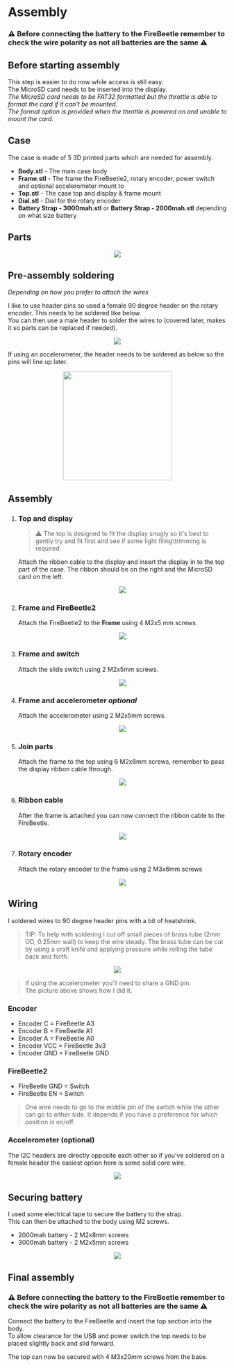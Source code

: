 # Assembly

### ⚠ Before connecting the battery to the FireBeetle remember to check the wire polarity as not all batteries are the same ⚠

## Before starting assembly

This step is easier to do now while access is still easy.\
The MicroSD card needs to be inserted into the display.\
_The MicroSD card needs to be FAT32 formatted but the throttle is able to format the card if it can't be mounted.\
The format option is provided when the throttle is powered on and unable to mount the card._

## Case
The case is made of 5 3D printed parts which are needed for assembly.
- **Body.stl** - The main case body
- **Frame.stl** - The frame the FireBeetle2, rotary encoder, power switch and optional accelerometer mount to
- **Top.stl** - The case top and display & frame mount
- **Dial.stl** - Dial for the rotary encoder
- **Battery Strap - 3000mah.stl** or **Battery Strap - 2000mah.stl** depending on what size battery

## Parts
<p align="center">
  <img src="imgs/assembly/parts.jpg">
</p>

## Pre-assembly soldering
_Depending on how you prefer to attach the wires_

I like to use header pins so used a female 90 degree header on the rotary encoder. This needs to be soldered like below.\
You can then use a male header to solder the wires to (covered later, makes it so parts can be replaced if needed).
<p align="center">
  <img src="imgs/assembly/encoder.jpg">
</p>
If using an accelerometer, the header needs to be soldered as below so the pins will line up later.
<p align="center">
  <img src="imgs/assembly/accelerometer.jpg" width="250">
</p>

## Assembly
1.  ### Top and display 
    > ⚠ The top is designed to fit the display snugly so it's best to gently try and fit first and see if some light filing\trimming is required

    Attach the ribbon cable to the display and insert the display in to the top part of the case. The ribbon should be on the right and the MicroSD card on the left.
    <p align="center">
      <img src="imgs/assembly/top-display.jpg">
    </p>

2. ### Frame and FireBeetle2
    Attach the FireBeetle2 to the **Frame** using 4 M2x5 mm screws.
    <p align="center">
      <img src="imgs/assembly/frame-firebeetle.jpg">
    </p>

3. ### Frame and switch
    Attach the slide switch using 2 M2x5mm screws.
    <p align="center">
      <img src="imgs/assembly/frame-switch.jpg">
    </p>

4. ### Frame and accelerometer **_optional_**
    Attach the accelerometer using 2 M2x5mm screws.
    <p align="center">
      <img src="imgs/assembly/frame-accelerometer.jpg">
    </p>

5. ### Join parts
    Attach the frame to the top using 6 M2x8mm screws, remember to pass the display ribbon cable through.
    <p align="center">
      <img src="imgs/assembly/frame-join.jpg">
    </p>

6. ### Ribbon cable
    After the frame is attached you can now connect the ribbon cable to the FireBeetle.
    <p align="center">
      <img src="imgs/assembly/ribbon.jpg">
    </p>

7. ### Rotary encoder
    Attach the rotary encoder to the frame using 2 M3x6mm screws
    <p align="center">
      <img src="imgs/assembly/frame-encoder.jpg">
    </p>

## Wiring

I soldered wires to 90 degree header pins with a bit of heatshrink.

> TIP: To help with soldering I cut off small pieces of brass tube (2mm OD, 0.25mm wall) to keep the wire steady. The brass tube can be cut by using a craft knife and applying pressure while rolling the tube back and forth.

<p align="center">
  <img src="imgs/assembly/top-view.jpg">
</p>

> If using the accelerometer you'll need to share a GND pin.\
The picture above shows how I did it.

 ### Encoder
 - Encoder C = FireBeetle A3
 - Encoder B = FireBeetle A1
 - Encoder A = FireBeetle A0
 - Encoder VCC = FireBeetle 3v3
 - Encoder GND = FireBeetle GND
 ### FireBeetle2
 - FireBeetle GND = Switch
 - FireBeetle EN = Switch
 > One wire needs to go to the middle pin of the switch while the other can go to either side. It depends if you have a preference for which position is on/off.
 ### Accelerometer (optional)
 The I2C headers are directly opposite each other so if you've soldered on a female header the easiest option here is some solid core wire.
 <p align="center">
  <img src="imgs/assembly/accelerometer-close-wire.jpg">
</p>

## Securing battery

I used some electrical tape to secure the battery to the strap.\
This can then be attached to the body using M2 screws.
* 2000mah battery - 2 M2x8mm screws
* 3000mah battery - 2 M2x5mm screws
<p align="center">
  <img src="imgs/assembly/battery.jpg">
</p>

## Final assembly

### ⚠ Before connecting the battery to the FireBeetle remember to check the wire polarity as not all batteries are the same ⚠

Connect the battery to the FireBeetle and insert the top section into the body.\
To allow clearance for the USB and power switch the top needs to be placed slightly back and slid forward.

The top can now be secured with 4 M3x20mm screws from the base.
